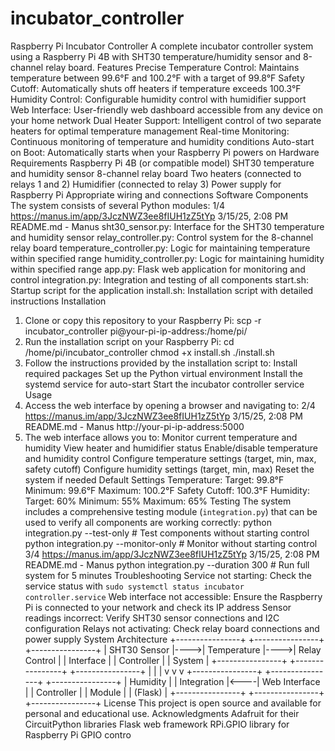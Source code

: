 # incubator_controller
Raspberry Pi Incubator Controller
 A complete incubator controller system using a Raspberry Pi 4B with SHT30 temperature/humidity 
sensor and 8-channel relay board.
 Features
 Precise Temperature Control: Maintains temperature between 99.6°F and 100.2°F with a target of
 99.8°F
 Safety Cutoff: Automatically shuts off heaters if temperature exceeds 100.3°F
 Humidity Control: Configurable humidity control with humidifier support
 Web Interface: User-friendly web dashboard accessible from any device on your home network
 Dual Heater Support: Intelligent control of two separate heaters for optimal temperature
 management
 Real-time Monitoring: Continuous monitoring of temperature and humidity conditions
 Auto-start on Boot: Automatically starts when your Raspberry Pi powers on
 Hardware Requirements
 Raspberry Pi 4B (or compatible model)
 SHT30 temperature and humidity sensor
 8-channel relay board
 Two heaters (connected to relays 1 and 2)
 Humidifier (connected to relay 3)
 Power supply for Raspberry Pi
 Appropriate wiring and connections
 Software Components
 The system consists of several Python modules:
 1/4
 https://manus.im/app/3JczNWZ3ee8fIUH1zZ5tYp
3/15/25, 2:08 PM
 README.md - Manus
 sht30_sensor.py: Interface for the SHT30 temperature and humidity sensor
 relay_controller.py: Control system for the 8-channel relay board
 temperature_controller.py: Logic for maintaining temperature within specified range
 humidity_controller.py: Logic for maintaining humidity within specified range
 app.py: Flask web application for monitoring and control
 integration.py: Integration and testing of all components
 start.sh: Startup script for the application
 install.sh: Installation script with detailed instructions
 Installation
 1. Clone or copy this repository to your Raspberry Pi:
 scp -r incubator_controller pi@your-pi-ip-address:/home/pi/
 2. Run the installation script on your Raspberry Pi:
 cd /home/pi/incubator_controller
 chmod +x install.sh
 ./install.sh
 3. Follow the instructions provided by the installation script to:
 Install required packages
 Set up the Python virtual environment
 Install the systemd service for auto-start
 Start the incubator controller service
 Usage
 1. Access the web interface by opening a browser and navigating to:
 2/4
 https://manus.im/app/3JczNWZ3ee8fIUH1zZ5tYp
3/15/25, 2:08 PM
 README.md - Manus
 http://your-pi-ip-address:5000
 2. The web interface allows you to:
 Monitor current temperature and humidity
 View heater and humidifier status
 Enable/disable temperature and humidity control
 Configure temperature settings (target, min, max, safety cutoff)
 Configure humidity settings (target, min, max)
 Reset the system if needed
 Default Settings
 Temperature:
 Target: 99.8°F
 Minimum: 99.6°F
 Maximum: 100.2°F
 Safety Cutoff: 100.3°F
 Humidity:
 Target: 60%
 Minimum: 55%
 Maximum: 65%
 Testing
 The system includes a comprehensive testing module (`integration.py`) that can be used to verify all 
components are working correctly:
 python integration.py --test-only  # Test components without starting control
 python integration.py --monitor-only  # Monitor without starting control
 3/4
 https://manus.im/app/3JczNWZ3ee8fIUH1zZ5tYp
3/15/25, 2:08 PM
 README.md - Manus
 python integration.py --duration 300  # Run full system for 5 minutes
 Troubleshooting
 Service not starting: Check the service status with `sudo systemctl status incubator
controller.service`
 Web interface not accessible: Ensure the Raspberry Pi is connected to your network and check its IP
 address
 Sensor readings incorrect: Verify SHT30 sensor connections and I2C configuration
 Relays not activating: Check relay board connections and power supply
 System Architecture
 +----------------+     +----------------+     +----------------+
 | SHT30 Sensor   |---->| Temperature    |---->| Relay Control  |
 | Interface      |     | Controller     |     | System         |
 +----------------+     +----------------+     +----------------+
        |                     |                      |
        v                     v                      v
 +----------------+     +----------------+     +----------------+
 | Humidity       |     | Integration    |<----| Web Interface  |
 | Controller     |     | Module         |     | (Flask)        |
 +----------------+     +----------------+     +----------------+
 License
 This project is open source and available for personal and educational use.
 Acknowledgments
 Adafruit for their CircuitPython libraries
 Flask web framework
 RPi.GPIO library for Raspberry Pi GPIO contro
